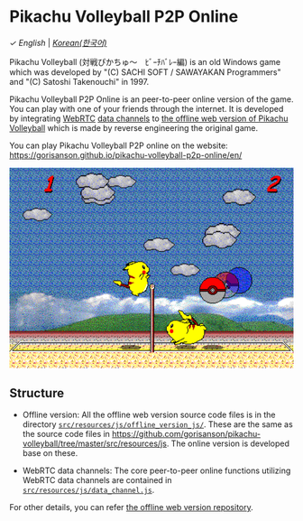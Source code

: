 # Pikachu Volleyball P2P Online

_&check;_ _English_ | [_Korean(한국어)_](README.ko.md)

Pikachu Volleyball (対戦ぴかちゅ～　ﾋﾞｰﾁﾊﾞﾚｰ編) is an old Windows game which was developed by "(C) SACHI SOFT / SAWAYAKAN Programmers" and "(C) Satoshi Takenouchi" in 1997.

Pikachu Volleyball P2P Online is an peer-to-peer online version of the game. You can play with one of your friends through the internet. It is developed by integrating [WebRTC](https://webrtc.org/) [data channels](https://webrtc.org/getting-started/data-channels) to [the offline web version of Pikachu Volleyball](https://github.com/gorisanson/pikachu-volleyball) which is made by reverse engineering the original game.

You can play Pikachu Volleyball P2P online on the website: https://gorisanson.github.io/pikachu-volleyball-p2p-online/en/

<img src="src/resources/assets/images/screenshot.png" alt="Pikachu Volleyball game screenshot" width="648">

## Structure

- Offline version: All the offline web version source code files is in the directory [`src/resources/js/offline_version_js/`](src/resources/js/offline_version_js). These are the same as the source code files in https://github.com/gorisanson/pikachu-volleyball/tree/master/src/resources/js. The online version is developed base on these.

- WebRTC data channels: The core peer-to-peer online functions utilizing WebRTC data channels are contained in [`src/resources/js/data_channel.js`](src/resources/js/data_channel.js).

For other details, you can refer [the offline web version repository](https://github.com/gorisanson/pikachu-volleyball).
